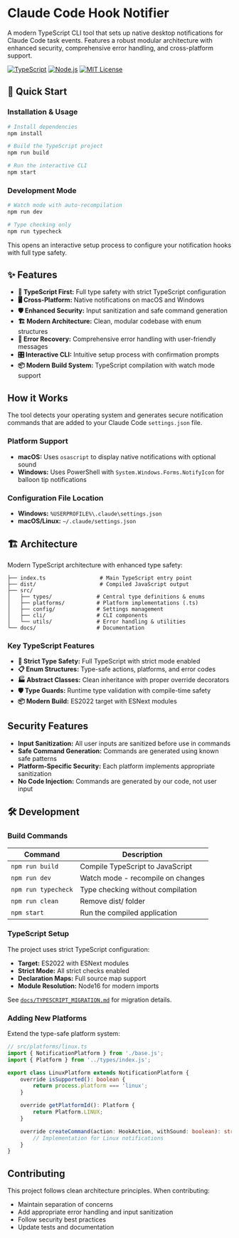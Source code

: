 # Claude Code Hook Notifier

A modern TypeScript CLI tool that sets up native desktop notifications for Claude Code task events. Features a robust modular architecture with enhanced security, comprehensive error handling, and cross-platform support.

[![TypeScript](https://img.shields.io/badge/TypeScript-007ACC?style=flat-square&logo=typescript&logoColor=white)](https://www.typescriptlang.org/)
[![Node.js](https://img.shields.io/badge/Node.js-43853D?style=flat-square&logo=node.js&logoColor=white)](https://nodejs.org/)
[![MIT License](https://img.shields.io/badge/License-MIT-yellow.svg?style=flat-square)](LICENSE)

## 🚀 Quick Start

### Installation & Usage

```bash
# Install dependencies
npm install

# Build the TypeScript project
npm run build

# Run the interactive CLI
npm start
```

### Development Mode

```bash
# Watch mode with auto-recompilation
npm run dev

# Type checking only
npm run typecheck
```

This opens an interactive setup process to configure your notification hooks with full type safety.

## ✨ Features

- **🔷 TypeScript First:** Full type safety with strict TypeScript configuration
- **🖥️ Cross-Platform:** Native notifications on macOS and Windows
- **🛡️ Enhanced Security:** Input sanitization and safe command generation
- **🏗️ Modern Architecture:** Clean, modular codebase with enum structures
- **🔄 Error Recovery:** Comprehensive error handling with user-friendly messages
- **🎛️ Interactive CLI:** Intuitive setup process with confirmation prompts
- **📦 Modern Build System:** TypeScript compilation with watch mode support

## How it Works

The tool detects your operating system and generates secure notification commands that are added to your Claude Code `settings.json` file.

### Platform Support

- **macOS:** Uses `osascript` to display native notifications with optional sound
- **Windows:** Uses PowerShell with `System.Windows.Forms.NotifyIcon` for balloon tip notifications

### Configuration File Location

- **Windows:** `%USERPROFILE%\.claude\settings.json`
- **macOS/Linux:** `~/.claude/settings.json`

## 🏗️ Architecture

Modern TypeScript architecture with enhanced type safety:

```
├── index.ts                 # Main TypeScript entry point
├── dist/                    # Compiled JavaScript output
├── src/
│   ├── types/              # Central type definitions & enums
│   ├── platforms/          # Platform implementations (.ts)
│   ├── config/             # Settings management
│   ├── cli/                # CLI components
│   └── utils/              # Error handling & utilities
└── docs/                   # Documentation
```

### Key TypeScript Features

- **🔷 Strict Type Safety:** Full TypeScript with strict mode enabled
- **📋 Enum Structures:** Type-safe actions, platforms, and error codes
- **🏭 Abstract Classes:** Clean inheritance with proper override decorators
- **🛡️ Type Guards:** Runtime type validation with compile-time safety
- **📦 Modern Build:** ES2022 target with ESNext modules

## Security Features

- **Input Sanitization:** All user inputs are sanitized before use in commands
- **Safe Command Generation:** Commands are generated using known safe patterns
- **Platform-Specific Security:** Each platform implements appropriate sanitization
- **No Code Injection:** Commands are generated by our code, not user input

## 🛠️ Development

### Build Commands

| Command | Description |
|---------|-------------|
| `npm run build` | Compile TypeScript to JavaScript |
| `npm run dev` | Watch mode - recompile on changes |
| `npm run typecheck` | Type checking without compilation |
| `npm run clean` | Remove dist/ folder |
| `npm start` | Run the compiled application |

### TypeScript Setup

The project uses strict TypeScript configuration:
- **Target:** ES2022 with ESNext modules
- **Strict Mode:** All strict checks enabled
- **Declaration Maps:** Full source map support
- **Module Resolution:** Node16 for modern imports

See [`docs/TYPESCRIPT_MIGRATION.md`](./docs/TYPESCRIPT_MIGRATION.md) for migration details.

### Adding New Platforms

Extend the type-safe platform system:

```typescript
// src/platforms/linux.ts
import { NotificationPlatform } from './base.js';
import { Platform } from '../types/index.js';

export class LinuxPlatform extends NotificationPlatform {
    override isSupported(): boolean {
        return process.platform === 'linux';
    }

    override getPlatformId(): Platform {
        return Platform.LINUX;
    }

    override createCommand(action: HookAction, withSound: boolean): string {
        // Implementation for Linux notifications
    }
}
```

## Contributing

This project follows clean architecture principles. When contributing:

- Maintain separation of concerns
- Add appropriate error handling and input sanitization
- Follow security best practices
- Update tests and documentation
